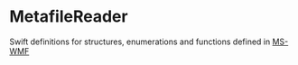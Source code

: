 # MetafileReader

Swift definitions for structures, enumerations and functions defined in [MS-WMF](https://docs.microsoft.com/en-us/openspecs/windows_protocols/ms-wmf/)
